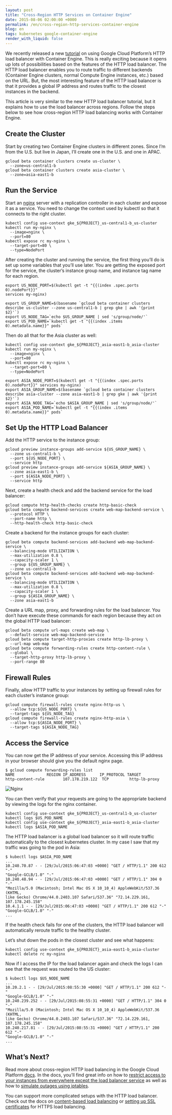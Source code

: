 ```yaml
---
layout: post
title: "Cross-Region HTTP Services on Container Engine"
date: 2015-08-06 02:00:00 +0000
permalink: /en/cross-region-http-services-container-engine
blog: en
tags: kubernetes google-container-engine
render_with_liquid: false
---
```


<!-- textlint-disable rousseau -->

<!--
Conversion notes (using libgdc version 59):

  * source doc: https://docs.google.com/a/google.com/open?id=1GReoH2_4DGMcSH-kZwsYi8kDWR3M2Vw_8NgvcX0yy70

General notes:
  * NOTE: Check tables and code blocks for accurate conversion.
  * Check for XXX image in any img tags.
  * Please report any bugs (See go/gdocs-convert for more information).
    Note in bug report that this is libgdc version 59.
  * doMarkdown(): 4.346 seconds.
-->

We recently released a new [tutorial](https://cloud.google.com/container-engine/docs/tutorials/http-balancer) on using Google Cloud Platform’s HTTP load balancer with Container Engine.
This is really exciting because it opens up lots of possibilities based on the
features of the HTTP load balancer. The HTTP load balancer enables you to route
traffic to different backends (Container Engine clusters, normal Compute Engine
instances, etc.) based on the URL. But, the most interesting feature of the
HTTP load balancer is that it provides a global IP address and routes traffic
to the closest instances in the backend.

This article is very similar to the new HTTP load balancer tutorial, but it
explains how to use the load balancer across regions. Follow the steps below
to see how cross-region HTTP load balancing works with Container Engine.

## Create the Cluster

Start by creating two Container Engine clusters in different zones. Since I’m
from the U.S. but live in Japan, I’ll create one in the U.S. and one in APAC.

```shell
gcloud beta container clusters create us-cluster \
  --zone=us-central1-b
gcloud beta container clusters create asia-cluster \
  --zone=asia-east1-b
```

## Run the Service

Start an [nginx](http://nginx.org/) server with a replication controller in each cluster and expose it as a
service. You need to change the context used by kubectl so that it connects to
the right cluster.

```shell
kubectl config use-context gke_${PROJECT}_us-central1-b_us-cluster
kubectl run my-nginx \
  --image=nginx \
  --port=80
kubectl expose rc my-nginx \
  --target-port=80 \
  --type=NodePort
```

After creating the cluster and running the service, the first thing you’ll do
is set up some variables that you’ll use later. You are getting the exposed
port for the service, the cluster’s instance group name, and instance tag name
for each region.

```shell
export US_NODE_PORT=$(kubectl get -t "{{(index .spec.ports 0).nodePort}}"
services my-nginx)

export US_GROUP_NAME=$(basename `gcloud beta container clusters describe us-cluster --zone us-central1-b | grep gke | awk '{print $2}'`)
export US_NODE_TAG=`echo $US_GROUP_NAME | sed 's/group/node/'`
export US_POD_NAME=`kubectl get -t "{{(index .items 0).metadata.name}}" pods`
```

Then do all that for the Asia cluster as well:

```shell
kubectl config use-context gke_${PROJECT}_asia-east1-b_asia-cluster
kubectl run my-nginx \
  --image=nginx \
  --port=80
kubectl expose rc my-nginx \
  --target-port=80 \
  --type=NodePort

export ASIA_NODE_PORT=$(kubectl get -t "{{(index .spec.ports 0).nodePort}}" services my-nginx)
export ASIA_GROUP_NAME=$(basename `gcloud beta container clusters describe asia-cluster --zone asia-east1-b | grep gke | awk '{print $2}'`)
export ASIA_NODE_TAG=`echo $ASIA_GROUP_NAME | sed 's/group/node/'`
export ASIA_POD_NAME=`kubectl get -t "{{(index .items 0).metadata.name}}" pods`
```

## Set Up the HTTP Load Balancer

Add the HTTP service to the instance group:

```shell
gcloud preview instance-groups add-service ${US_GROUP_NAME} \
  --zone us-central1-b \
  --port ${US_NODE_PORT} \
  --service http
gcloud preview instance-groups add-service ${ASIA_GROUP_NAME} \
  --zone asia-east1-b \
  --port ${ASIA_NODE_PORT} \
  --service http
```

Next, create a health check and add the backend service for the load balancer:

```shell
gcloud compute http-health-checks create http-basic-check
gcloud beta compute backend-services create web-map-backend-service \
  --protocol HTTP \
  --port-name http \
  --http-health-check http-basic-check
```

Create a backend for the instance groups for each cluster:

```shell
gcloud beta compute backend-services add-backend web-map-backend-service \
  --balancing-mode UTILIZATION \
  --max-utilization 0.8 \
  --capacity-scaler 1 \
  --group ${US_GROUP_NAME} \
  --zone us-central1-b
gcloud beta compute backend-services add-backend web-map-backend-service \
  --balancing-mode UTILIZATION \
  --max-utilization 0.8 \
  --capacity-scaler 1 \
  --group ${ASIA_GROUP_NAME} \
  --zone asia-east1-b
```

Create a URL map, proxy, and forwarding rules for the load balancer. You don’t
have execute these commands for each region because they act on the global HTTP
load balancer:

```shell
gcloud beta compute url-maps create web-map \
  --default-service web-map-backend-service
gcloud beta compute target-http-proxies create http-lb-proxy \
  --url-map web-map
gcloud beta compute forwarding-rules create http-content-rule \
  --global \
  --target-http-proxy http-lb-proxy \
  --port-range 80
```

## Firewall Rules

Finally, allow HTTP traffic to your instances by setting up firewall rules for
each cluster’s instance group:

```shell
gcloud compute firewall-rules create nginx-http-us \
  --allow tcp:${US_NODE_PORT} \
  --target-tags ${US_NODE_TAG}
gcloud compute firewall-rules create nginx-http-asia \
  --allow tcp:${ASIA_NODE_PORT} \
  --target-tags ${ASIA_NODE_TAG}
```

## Access the Service

You can now get the IP address of your service. Accessing this IP address in
your browser should give you the default nginx page.

```shell
$ gcloud compute forwarding-rules list
NAME              REGION IP_ADDRESS      IP_PROTOCOL TARGET
http-content-rule        107.178.219.122  TCP         http-lb-proxy
```

![Nginx](/assets/images/741/nginx.png)

You can then verify that your requests are going to the appropriate backend by
viewing the logs for the nginx container.

```shell
kubectl config use-context gke_${PROJECT}_us-central1-b_us-cluster
kubectl logs $US_POD_NAME
kubectl config use-context gke_${PROJECT}_asia-east1-b_asia-cluster
kubectl logs $ASIA_POD_NAME
```

The HTTP load balancer is a global load balancer so it will route traffic
automatically to the closest kubernetes cluster. In my case I saw that my
traffic was going to the pod in Asia:

```shell
$ kubectl logs $ASIA_POD_NAME
...
10.240.70.87 - - [29/Jul/2015:06:47:03 +0000] "GET / HTTP/1.1" 200 612 "-"
"Google-GCLB/1.0" "-"
10.240.48.94 - - [29/Jul/2015:06:47:03 +0000] "GET / HTTP/1.1" 304 0 "-"
"Mozilla/5.0 (Macintosh; Intel Mac OS X 10_10_4) AppleWebKit/537.36 (KHTML,
like Gecko) Chrome/44.0.2403.107 Safari/537.36" "72.14.229.161,
107.178.245.158"
10.4.1.1 - - [29/Jul/2015:06:47:03 +0000] "GET / HTTP/1.1" 200 612 "-"
"Google-GCLB/1.0" "-"
...
```

If the health check fails for one of the clusters, the HTTP load balancer will
automatically reroute traffic to the healthy cluster.

Let’s shut down the pods in the closest cluster and see what happens:

```shell
kubectl config use-context gke_${PROJECT}_asia-east1-b_asia-cluster
kubectl delete rc my-nginx
```

Now if I access the IP for the load balancer again and check the logs I can see
that the request was routed to the US cluster:

```shell
$ kubectl logs $US_NODE_NAME
...
10.20.2.1 - - [29/Jul/2015:08:55:30 +0000] "GET / HTTP/1.1" 200 612 "-"
"Google-GCLB/1.0" "-"
10.240.239.252 - - [29/Jul/2015:08:55:31 +0000] "GET / HTTP/1.1" 304 0 "-"
"Mozilla/5.0 (Macintosh; Intel Mac OS X 10_10_4) AppleWebKit/537.36 (KHTML,
like Gecko) Chrome/44.0.2403.107 Safari/537.36" "72.14.229.161,
107.178.245.158"
10.240.217.81 - - [29/Jul/2015:08:55:31 +0000] "GET / HTTP/1.1" 200 612 "-"
"Google-GCLB/1.0" "-"
...
```

## What’s Next?

Read more about cross-region HTTP load balancing in the Google Cloud Platform [docs](https://cloud.google.com/compute/docs/load-balancing/http/cross-region-example). In the docs, you’ll find great info on how to [restrict access to your instances from everywhere except the load balancer
service](https://cloud.google.com/compute/docs/load-balancing/http/cross-region-example#shut_off_https_access_from_everywhere_but_the_load_balancing_service) as well as how to [simulate outages using iptables](https://cloud.google.com/compute/docs/load-balancing/http/cross-region-example#simulate_an_outage).

You can support more complicated setups with the HTTP load balancer. Check out
the docs on [content-based load balancing](https://cloud.google.com/compute/docs/load-balancing/http/content-based-example) or [setting up SSL certificates](https://cloud.google.com/compute/docs/load-balancing/http/ssl-certificates) for HTTPS load balancing.

<!-- textlint-enable rousseau -->
